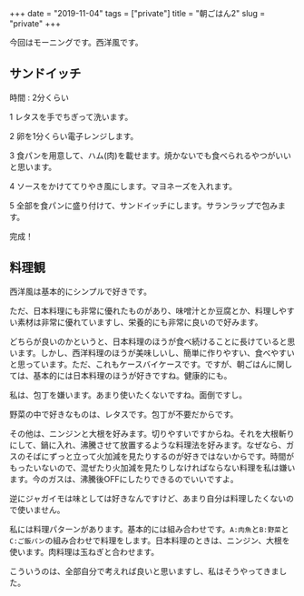 +++
date = "2019-11-04"
tags = ["private"]
title = "朝ごはん2"
slug = "private"
+++

今回はモーニングです。西洋風です。

## サンドイッチ

時間 : 2分くらい

1 レタスを手でちぎって洗います。

2 卵を1分くらい電子レンジします。

3 食パンを用意して、ハム(肉)を載せます。焼かないでも食べられるやつがいいと思います。

4 ソースをかけててりやき風にします。マヨネーズを入れます。

5 全部を食パンに盛り付けて、サンドイッチにします。サランラップで包みます。

完成！

## 料理観

西洋風は基本的にシンプルで好きです。

ただ、日本料理にも非常に優れたものがあり、味噌汁とか豆腐とか、料理しやすい素材は非常に優れていますし、栄養的にも非常に良いので好みます。

どちらが良いのかというと、日本料理のほうが食べ続けることに長けていると思います。しかし、西洋料理のほうが美味しいし、簡単に作りやすい、食べやすいと思っています。ただ、これもケースバイケースです。ですが、朝ごはんに関しては、基本的には日本料理のほうが好きですね。健康的にも。

私は、包丁を嫌います。あまり使いたくないですね。面倒ですし。

野菜の中で好きなものは、レタスです。包丁が不要だからです。

その他は、ニンジンと大根を好みます。切りやすいですからね。それを大根斬りにして、鍋に入れ、沸騰させて放置するような料理法を好みます。なぜなら、ガスのそばにずっと立って火加減を見たりするのが好きではないからです。時間がもったいないので、混ぜたり火加減を見たりしなければならない料理を私は嫌います。今のガスは、沸騰後OFFにしたりできるのでいいですよ。

逆にジャガイモは味としては好きなんですけど、あまり自分は料理したくないので使いません。

私には料理パターンがあります。基本的には組み合わせです。`A:肉魚`と`B:野菜`と`C:ご飯パン`の組み合わせで料理をします。日本料理のときは、ニンジン、大根を使います。肉料理は玉ねぎと合わせます。

こういうのは、全部自分で考えれば良いと思いますし、私はそうやってきました。

